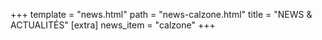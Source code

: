 +++
template = "news.html"
path = "news-calzone.html"
title = "NEWS & ACTUALITÉS"
[extra]
news_item = "calzone"
+++
